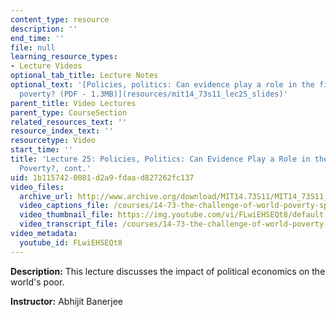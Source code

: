 ```yaml
---
content_type: resource
description: ''
end_time: ''
file: null
learning_resource_types:
- Lecture Videos
optional_tab_title: Lecture Notes
optional_text: '[Policies, politics: Can evidence play a role in the fight against
  poverty? (PDF - 1.3MB)](resources/mit14_73s11_lec25_slides)'
parent_title: Video Lectures
parent_type: CourseSection
related_resources_text: ''
resource_index_text: ''
resourcetype: Video
start_time: ''
title: 'Lecture 25: Policies, Politics: Can Evidence Play a Role in the Fight Against
  Poverty?, cont.'
uid: 1b115742-0081-d2a9-fdaa-d827262fc137
video_files:
  archive_url: http://www.archive.org/download/MIT14.73S11/MIT14_73S11_lec25_300k.mp4
  video_captions_file: /courses/14-73-the-challenge-of-world-poverty-spring-2011/aabd818ac36553c5a35393280c85ff96_FLwiEHSEQt8.vtt
  video_thumbnail_file: https://img.youtube.com/vi/FLwiEHSEQt8/default.jpg
  video_transcript_file: /courses/14-73-the-challenge-of-world-poverty-spring-2011/b5a2db0372efc3392552805648c91cfd_FLwiEHSEQt8.pdf
video_metadata:
  youtube_id: FLwiEHSEQt8
---
```


**Description:** This lecture discusses the impact of political economics on the world's poor.

**Instructor:** Abhijit Banerjee